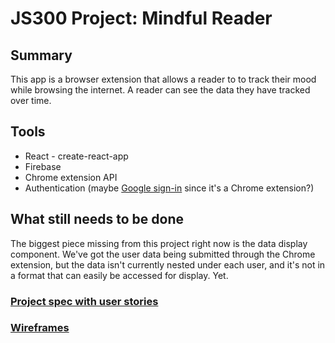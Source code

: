 # JS300 Project: Mindful Reader

## Summary

This app is a browser extension that allows a reader to to track their mood while browsing the internet. A reader can see the data they have tracked over time.

## Tools
- React - create-react-app
- Firebase
- Chrome extension API
- Authentication (maybe [Google sign-in](https://developers.google.com/identity/sign-in/web/sign-in) since it's a Chrome extension?)

## What still needs to be done
The biggest piece missing from this project right now is the data display component. We've got the user data being submitted through the Chrome extension, but the data isn't currently nested under each user, and it's not in a format that can easily be accessed for display. Yet.

### [Project spec with user stories](https://docs.google.com/document/d/1RqHuXOvQd-_c24zJDJVuEs1HSwskmIC1JnUg147Q6qI/edit?usp=sharing)

### [Wireframes](https://xd.adobe.com/view/7cbf8329-a602-4b63-9de6-bb557a6bbd42/screen/4ab492e9-43ae-4a20-bc36-2b24111f613e/main-article)
